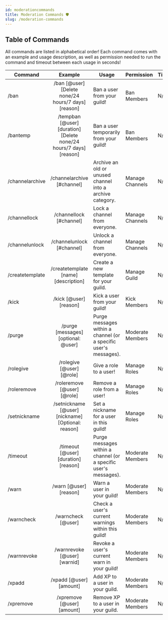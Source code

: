 ```yaml
---
id: moderationcommands
title: Moderation Commands 🛡️
slug: /moderation-commands
---
```


## Table of Commands

All commands are listed in alphabetical order! Each command comes with an example and usage description, as well as permission needed to run the command and timeout between each usage in seconds!

| Command        |    Example    |  Usage  |  Permission  |  Timeout  |
| -------------  | :-----------: | -----  |  ----------  |  -------  |
| /ban        | /ban [@user] [Delete none/24 hours/7 days] [reason] | Ban a user from your guild! | Ban Members | N/A |
| /bantemp    | /tempban [@user] [duration] [Delete none/24 hours/7 days] [reason] | Ban a user temporarily from your guild! | Ban Members | N/A |
| /channelarchive        | /channelarchive [#channel] | Archive an old or unused channel into a archive category. | Manage Channels | N/A |
| /channellock        | /channellock [#channel] | Lock a channel from everyone. | Manage Channels | N/A |
| /channelunlock        | /channelunlock [#channel] | Unlock a channel from everyone. | Manage Channels | N/A |
| /createtemplate        | /createtemplate [name] [description] | Create a new template for your guild. | Manage Guild | N/A |
| /kick        | /kick [@user] [reason] | Kick a user from your guild! | Kick Members | N/A |
| /purge        | /purge [messages] [optional: @user] | Purge messages within a channel (or a specific user's messages). | Moderate Members | N/A |
| /rolegive        | /rolegive [@user] [@role] | Give a role to a user! | Manage Roles | N/A |
| /roleremove        | /roleremove [@user] [@role] | Remove a role from a user! | Manage Roles | N/A |
| /setnickname        | /setnickname [@user] [nickname] [Optional: reason] | Set a nickname for a user in this guild! | Manage Roles | N/A |
| /timeout        | /timeout [@user] [duration] [reason] | Purge messages within a channel (or a specific user's messages). | Moderate Members | N/A |
| /warn        | /warn [@user] [reason] | Warn a user in your guild! | Moderate Members | N/A |
| /warncheck        | /warncheck [@user] | Check a user's current warnings within this guild! | Moderate Members | N/A |
| /warnrevoke        | /warnrevoke [@user] [warnid] | Revoke a user's current warn in your guild! | Moderate Members | N/A |
| /xpadd        | /xpadd [@user] [amount] | Add XP to a user in your guild. | Moderate Members | N/A |
| /xpremove        | /xpremove [@user] [amount] | Remove XP to a user in your guild. | Moderate Members | N/A |